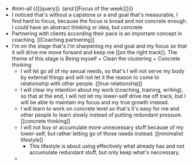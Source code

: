 - #min-all {{[[query]]: {and:[[Focus of the week]]}}}
- I noticed that's without a capstone or a end goal that's measurable, I find hard to focus, because the focus is broad and not concrete enough. I could have an abstract thinking or idea, but concrete 
- Partnering with clients according their pace is an important concept in coaching. [[Coaching partnering]]
- I'm on the stage that's I'm sharpening my end goal and my focus so that it will drive me move forward and keep me [[on the right track]]. The theme of this stage is Being myself + Clean the clustering + Concrete thinking 
    - I will let go all of my sexual needs, so that's I will not serve my body by external things and will not let it the reason to come to relationship with other people. [[true relationship]]
    - I will clear my intention about my work (coaching, training, writing), so that at the end, I will not let my lower-self drive me off track, but I will be able to maintain my focus and my true growth instead. 
    - I will learn to work on concrete level so that's it's easy for me and other people to learn slowly instead of putting redundant pressure. [[concrete thinking]]
    - I will not buy or accumulate more unnecessary stuff because of my lower-self, but rather letting go of those needs instead. [[minimalist lifestyle]]
        - This lifestyle is about using effectively what already has and not accumulate redundant stuff, but only keep what's neccessary.
    - 
